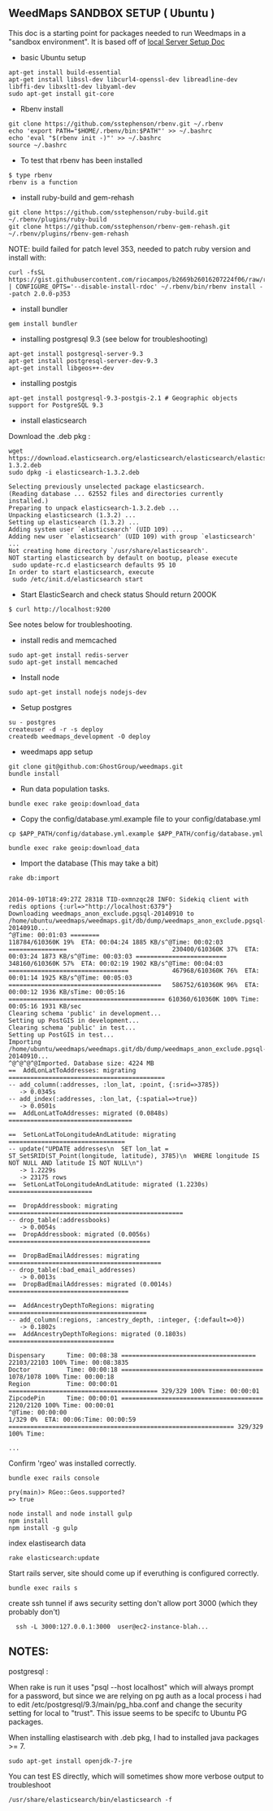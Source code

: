 ## WeedMaps SANDBOX SETUP ( Ubuntu ) 

This doc is a starting point for packages needed to run Weedmaps in a "sandbox environment". It is based off of [local Server Setup Doc](https://github.com/GhostGroup/weedmaps/wiki/Local-development-server-setup)

- basic Ubuntu setup
```
apt-get install build-essential
apt-get install libssl-dev libcurl4-openssl-dev libreadline-dev libffi-dev libxslt1-dev libyaml-dev
sudo apt-get install git-core
```

- Rbenv install
```
git clone https://github.com/sstephenson/rbenv.git ~/.rbenv
echo 'export PATH="$HOME/.rbenv/bin:$PATH"' >> ~/.bashrc
echo 'eval "$(rbenv init -)"' >> ~/.bashrc
source ~/.bashrc
```

- To test that rbenv has been installed 

```
$ type rbenv
rbenv is a function
```

- install ruby-build and gem-rehash
```
git clone https://github.com/sstephenson/ruby-build.git ~/.rbenv/plugins/ruby-build
git clone https://github.com/sstephenson/rbenv-gem-rehash.git ~/.rbenv/plugins/rbenv-gem-rehash
```

NOTE: build failed for patch level 353, needed to patch ruby version and install with: 
```
curl -fsSL https://gist.githubusercontent.com/riocampos/b2669b26016207224f06/raw/readline.patch | CONFIGURE_OPTS='--disable-install-rdoc' ~/.rbenv/bin/rbenv install --patch 2.0.0-p353
```

- install bundler
```
gem install bundler
```

- installing postgresql 9.3 
(see below for troubleshooting)

```
apt-get install postgresql-server-9.3
apt-get install postgresql-server-dev-9.3
apt-get install libgeos++-dev
```

- installing postgis

```
apt-get install postgresql-9.3-postgis-2.1 # Geographic objects support for PostgreSQL 9.3
```

- install elasticsearch

Download the .deb pkg :

```
wget https://download.elasticsearch.org/elasticsearch/elasticsearch/elasticsearch-1.3.2.deb
sudo dpkg -i elasticsearch-1.3.2.deb

Selecting previously unselected package elasticsearch.
(Reading database ... 62552 files and directories currently installed.)
Preparing to unpack elasticsearch-1.3.2.deb ...
Unpacking elasticsearch (1.3.2) ...
Setting up elasticsearch (1.3.2) ...
Adding system user `elasticsearch' (UID 109) ...
Adding new user `elasticsearch' (UID 109) with group `elasticsearch' ...
Not creating home directory `/usr/share/elasticsearch'.
NOT starting elasticsearch by default on bootup, please execute
 sudo update-rc.d elasticsearch defaults 95 10
In order to start elasticsearch, execute
 sudo /etc/init.d/elasticsearch start
```

- Start ElasticSearch and check status
Should return 200OK
```
$ curl http://localhost:9200
```

See notes below for troubleshooting.

- install redis and memcached
```
sudo apt-get install redis-server
sudo apt-get install memcached
```
- Install node
```
sudo apt-get install nodejs nodejs-dev
```
- Setup postgres

```
su - postgres
createuser -d -r -s deploy
createdb weedmaps_development -O deploy 
```

- weedmaps app setup

```
git clone git@github.com:GhostGroup/weedmaps.git
bundle install
```

- Run data population tasks.

```
bundle exec rake geoip:download_data
```

- Copy the config/database.yml.example file to your config/database.yml

```
cp $APP_PATH/config/database.yml.example $APP_PATH/config/database.yml
```

```
bundle exec rake geoip:download_data
```

- Import the database (This may take a bit)
```
rake db:import 


2014-09-10T18:49:27Z 28318 TID-oxmnzqc28 INFO: Sidekiq client with redis options {:url=>"http://localhost:6379"}
Downloading weedmaps_anon_exclude.pgsql-20140910 to /home/ubuntu/weedmaps/weedmaps.git/db/dump/weedmaps_anon_exclude.pgsql-20140910...
^@Time: 00:01:03 ========                                     118784/610360K 19%  ETA: 00:04:24 1885 KB/s^@Time: 00:02:03 ================                             230400/610360K 37%  ETA: 00:03:24 1873 KB/s^@Time: 00:03:03 =========================                    348160/610360K 57%  ETA: 00:02:19 1902 KB/s^@Time: 00:04:03 =================================            467968/610360K 76%  ETA: 00:01:14 1925 KB/s^@Time: 00:05:03 ==========================================   586752/610360K 96%  ETA: 00:00:12 1936 KB/sTime: 00:05:16 =========================================== 610360/610360K 100% Time: 00:05:16 1931 KB/sec
Clearing schema 'public' in development...
Setting up PostGIS in development...
Clearing schema 'public' in test...
Setting up PostGIS in test...
Importing /home/ubuntu/weedmaps/weedmaps.git/db/dump/weedmaps_anon_exclude.pgsql-20140910...
^@^@^@^@Imported. Database size: 4224 MB
==  AddLonLatToAddresses: migrating ===========================================
-- add_column(:addresses, :lon_lat, :point, {:srid=>3785})
   -> 0.0345s
-- add_index(:addresses, :lon_lat, {:spatial=>true})
   -> 0.0501s
==  AddLonLatToAddresses: migrated (0.0848s) ==================================

==  SetLonLatToLongitudeAndLatitude: migrating ================================
-- update("UPDATE addresses\n  SET lon_lat = ST_SetSRID(ST_Point(longitude, latitude), 3785)\n  WHERE longitude IS NOT NULL AND latitude IS NOT NULL\n")
   -> 1.2229s
   -> 23175 rows
==  SetLonLatToLongitudeAndLatitude: migrated (1.2230s) =======================

==  DropAddressbook: migrating ================================================
-- drop_table(:addressbooks)
   -> 0.0054s
==  DropAddressbook: migrated (0.0056s) =======================================

==  DropBadEmailAddresses: migrating ==========================================
-- drop_table(:bad_email_addresses)
   -> 0.0013s
==  DropBadEmailAddresses: migrated (0.0014s) =================================

==  AddAncestryDepthToRegions: migrating ======================================
-- add_column(:regions, :ancestry_depth, :integer, {:default=>0})
   -> 0.1802s
==  AddAncestryDepthToRegions: migrated (0.1803s) =============================

Dispensary      Time: 00:08:38 ===================================== 22103/22103 100% Time: 00:08:3835
Doctor          Time: 00:00:18 ======================================= 1078/1078 100% Time: 00:00:18
Region          Time: 00:00:01 ========================================= 329/329 100% Time: 00:00:01
ZipcodePin      Time: 00:00:01 ======================================= 2120/2120 100% Time: 00:00:01
^@Time: 00:00:00                                                                    1/329 0%  ETA: 00:06:Time: 00:00:59 ============================================================== 329/329 100% Time:

...

````
Confirm 'rgeo' was installed correctly.

```
bundle exec rails console

pry(main)> RGeo::Geos.supported?
=> true
```

```
node install and node install gulp
npm install
npm install -g gulp
```

index elastisearch data

```
rake elasticsearch:update
```


Start rails server, site should come up if everuthing is configured correctly.
```
bundle exec rails s
```

create ssh tunnel if aws security setting don't allow port 3000 (which they probably don't)
```
  ssh -L 3000:127.0.0.1:3000  user@ec2-instance-blah...
```
## NOTES: 

postgresql : 

When rake is run it uses "psql --host localhost" which will always prompt for a password, but since we are relying on pg auth as a local process i had to edit /etc/postgresql/9.3/main/pg_hba.conf and change the security setting for local to "trust". This issue seems to be specifc to Ubuntu PG packages. 

When installing elastisearch with .deb pkg, I had to installed java packages >= 7. 

```
sudo apt-get install openjdk-7-jre
```

You can test ES directly, which will sometimes show more verbose output to troubleshoot

```
/usr/share/elasticsearch/bin/elasticsearch -f
```